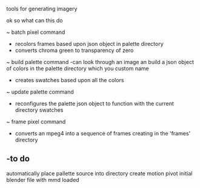 tools for generating imagery

ok so what can this do

~ batch pixel command
- recolors frames based upon json object in palette directory
- converts chroma green to transparency of zero

~ build palette command
-can look through an image an build a json object of colors in the palette directory
which you custom name
- creates swatches based upon all the colors

~ update palette command
- reconfigures the palette json object to function with the current directory swatches

~ frame pixel command
- converts an mpeg4 into a sequence of frames creating in the 'frames' directory


-to do
----
automatically place pallette source into directory
create motion pivot
initial blender file with mmd loaded
